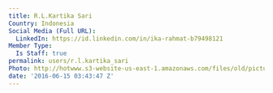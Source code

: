 ```yaml
---
title: R.L.Kartika Sari
Country: Indonesia
Social Media (Full URL):
  LinkedIn: https://id.linkedin.com/in/ika-rahmat-b79498121
Member Type:
  Is Staff: true
permalink: users/r.l.kartika_sari
Photo: http://hotwww.s3-website-us-east-1.amazonaws.com/files/old/pictures/picture-340-1465963173.jpg
date: '2016-06-15 03:43:47 Z'
---
```



